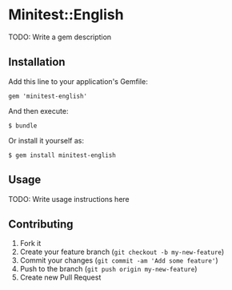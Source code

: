 # Minitest::English

TODO: Write a gem description

## Installation

Add this line to your application's Gemfile:

    gem 'minitest-english'

And then execute:

    $ bundle

Or install it yourself as:

    $ gem install minitest-english

## Usage

TODO: Write usage instructions here

## Contributing

1. Fork it
2. Create your feature branch (`git checkout -b my-new-feature`)
3. Commit your changes (`git commit -am 'Add some feature'`)
4. Push to the branch (`git push origin my-new-feature`)
5. Create new Pull Request
